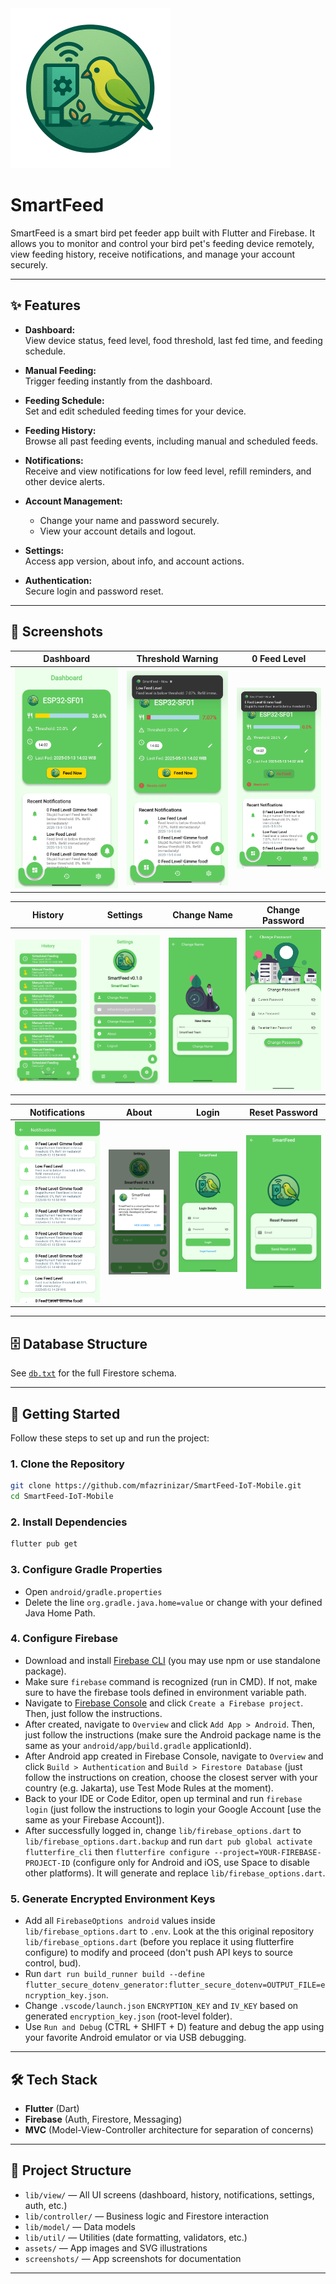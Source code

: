 <img src="assets/logo/logo_no-bg.png" alt="Dashboard" width="256"/>

# SmartFeed

SmartFeed is a smart bird pet feeder app built with Flutter and Firebase. It allows you to monitor and control your bird pet's feeding device remotely, view feeding history, receive notifications, and manage your account securely.

---

## ✨ Features

- **Dashboard:**  
  View device status, feed level, food threshold, last fed time, and feeding schedule.  

- **Manual Feeding:**  
  Trigger feeding instantly from the dashboard.

- **Feeding Schedule:**  
  Set and edit scheduled feeding times for your device.

- **Feeding History:**  
  Browse all past feeding events, including manual and scheduled feeds.  

- **Notifications:**  
  Receive and view notifications for low feed level, refill reminders, and other device alerts.  

- **Account Management:**  
  - Change your name and password securely.  
  - View your account details and logout.

- **Settings:**  
  Access app version, about info, and account actions.  

- **Authentication:**  
  Secure login and password reset.  

---

## 📱 Screenshots

| Dashboard | Threshold Warning | 0 Feed Level | 
|-----------|-------------------|--------------|
| ![Dashboard](screenshots/Dashboard_Normal.jpg) | ![Threshold](screenshots/Dashboard_LOW_FEED.jpg) | ![0 Feed Level](screenshots/Dashboard_0_FEED.jpg) | 

| History | Settings | Change Name | Change Password |
|---------|----------|-------------|-----------------|
| ![History](screenshots/History.jpg) | ![Settings](screenshots/Settings.jpg) | ![Change Name](screenshots/change_name.jpg) | ![Change Password](screenshots/change_password.jpg) | 

| Notifications | About | Login | Reset Password |
|---------------|-------|-------|----------------|
| ![Notifications](screenshots/Notifications.jpg) | ![About](screenshots/about.png) | ![Login](screenshots/login.png) | ![Reset Password](screenshots/reset_password.png) |

---

## 🗄️ Database Structure

See [`db.txt`](db.txt) for the full Firestore schema.

---

## 🚀 Getting Started

Follow these steps to set up and run the project:

### 1. Clone the Repository

```bash
git clone https://github.com/mfazrinizar/SmartFeed-IoT-Mobile.git
cd SmartFeed-IoT-Mobile
```

### 2. Install Dependencies

```bash
flutter pub get
```

### 3. Configure Gradle Properties

- Open `android/gradle.properties`
- Delete the line `org.gradle.java.home=value` or change with your defined Java Home Path.

### 4. Configure Firebase

- Download and install [Firebase CLI](https://firebase.google.com/docs/cli) (you may use npm or use standalone package).
- Make sure `firebase` command is recognized (run in CMD). If not, make sure to have the firebase tools defined in environment variable path.
- Navigate to [Firebase Console](https://console.firebase.google.com/u/0/) and click `Create a Firebase project`. Then, just follow the instructions.
- After created, navigate to `Overview` and click `Add App > Android`. Then, just follow the instructions (make sure the Android package name is the same as your `android/app/build.gradle` applicationId).
- After Android app created in Firebase Console, navigate to `Overview` and click `Build > Authentication` and `Build > Firestore Database` (just follow the instructions on creation, choose the closest server with your country (e.g. Jakarta), use Test Mode Rules at the moment).
- Back to your IDE or Code Editor, open up terminal and run `firebase login` (just follow the instructions to login your Google Account [use the same as your Firebase Account]).
- After successfully logged in, change `lib/firebase_options.dart` to `lib/firebase_options.dart.backup` and run `dart pub global activate flutterfire_cli` then `flutterfire configure --project=YOUR-FIREBASE-PROJECT-ID` (configure only for Android and iOS, use Space to disable other platforms). It will generate and replace `lib/firebase_options.dart`.

### 5. Generate Encrypted Environment Keys

- Add all `FirebaseOptions android` values inside `lib/firebase_options.dart` to `.env`. Look at the this original repository `lib/firebase_options.dart` (before you replace it using flutterfire configure) to modify and proceed (don't push API keys to source control, bud).
- Run `dart run build_runner build --define flutter_secure_dotenv_generator:flutter_secure_dotenv=OUTPUT_FILE=encryption_key.json`.
- Change `.vscode/launch.json` `ENCRYPTION_KEY` and `IV_KEY` based on generated `encryption_key.json` (root-level folder).
- Use `Run and Debug` (CTRL + SHIFT + D) feature and debug the app using your favorite Android emulator or via USB debugging.

---

## 🛠️ Tech Stack

- **Flutter** (Dart)
- **Firebase** (Auth, Firestore, Messaging)
- **MVC** (Model-View-Controller architecture for separation of concerns)

---

## 📂 Project Structure

- `lib/view/` — All UI screens (dashboard, history, notifications, settings, auth, etc.)
- `lib/controller/` — Business logic and Firestore interaction
- `lib/model/` — Data models
- `lib/util/` — Utilities (date formatting, validators, etc.)
- `assets/` — App images and SVG illustrations
- `screenshots/` — App screenshots for documentation

---
